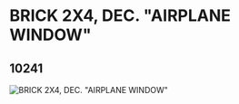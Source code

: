 # BRICK 2X4, DEC. "AIRPLANE WINDOW"
## 10241
![BRICK 2X4, DEC. "AIRPLANE WINDOW"](https://lc-www-live-s.legocdn.com/media/bricks/5/2/6001666.jpg)